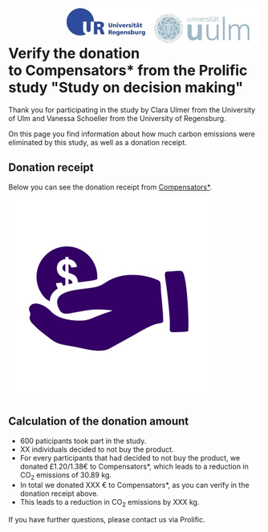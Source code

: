 <img align="right" height="80" src="https://github.com/Vanessa-project/Experiment_Prolific/raw/gh-pages/index.jpg">
<img align="right"  height="55" src="https://github.com/Vanessa-project/Experiment/raw/gh-pages/logo_regensburg.jpg">
<br>
<br>

# Verify the donation to Compensators* from the Prolific study "Study on decision making"


Thank you for participating in the study by Clara Ulmer from the University of Ulm and Vanessa Schoeller from the University of Regensburg.


On this page you find information about how much carbon emissions were eliminated by this study, as well as a donation receipt.


## Donation receipt

Below you can see the donation receipt from [Compensators*](https://www.compensators.org/).

![](https://github.com/Vanessa-project/Experiment/raw/gh-pages/monetary-donation.jpg)

## Calculation of the donation amount
 <ul>
  <li>600 paticipants took part in the study.</li>
  <li>XX individuals decided to not buy the product.</li>
  <li>For every participants that had decided to not buy the product, we donated £1.20/1.38€ to Compensators*, which leads to a reduction in CO<sub>2</sub> emissions of 30.89 kg. </li>
    <li>In total we donated XXX € to Compensators*, as you can verify in the donation receipt above.</li>
      <li>This leads to a reduction in CO<sub>2</sub> emissions by XXX kg. </li>
</ul> 

  
If you have further questions, please contact us via Prolific.

